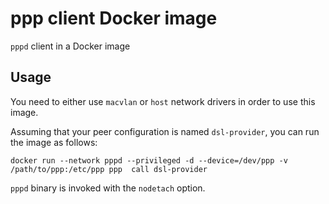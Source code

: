 # ppp client Docker image

`pppd` client in a Docker image

## Usage

You need to either use `macvlan` or `host` network drivers in order to use this image.

Assuming that your peer configuration is named `dsl-provider`, you can run the image as follows:
```
docker run --network pppd --privileged -d --device=/dev/ppp -v /path/to/ppp:/etc/ppp ppp  call dsl-provider
```

`pppd` binary is invoked with the `nodetach` option.
